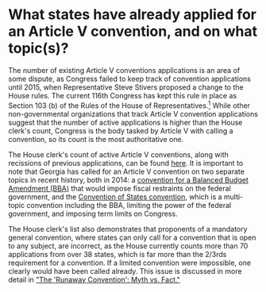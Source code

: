 # What states have already applied for an Article V convention, and on what topic(s)?

The number of existing Article V conventions applications is an area of some dispute, as Congress failed to keep track of convention applications until 2015, when Representative Steve Stivers proposed a change to the House rules. The current 116th Congress has kept this rule in place as Section 103 (b) of the Rules of the House of Representatives.[<sup>1</sup>] While other non-governmental organizations that track Article V convention applications suggest that the number of active applications is higher than the House clerk's count, Congress is the body tasked by Article V with calling a convention, so its count is the most authoritative one.

The House clerk's count of active Article V conventions, along with recissions of previous applications, can be found [here](http://clerk.house.gov/legislative/memorials.aspx). It is important to note that Georgia has called for an Article V convention on two separate topics in recent history, both in 2014: a [convention for a Balanced Budget Amendment (BBA)](http://clerk.house.gov/legislative/memorial-pdfs/2014/Memorial-201402-GA.pdf) that would impose fiscal restraints on the federal government, and the [Convention of States convention](http://clerk.house.gov/legislative/memorial-pdfs/2014/Memorial-201401-GA.pdf), which is a multi-topic convention including the BBA, limiting the power of the federal government, and imposing term limits on Congress.

The House clerk's list also demonstrates that proponents of a mandatory general convention, where states çan only call for a convention that is open to any subject, are incorrect, as the House currently counts more than 70 applications from over 38 states, which is far more than the 2/3rds requirement for a convention. If a limited convention were impossible, one clearly would have been called already. This issue is discussed in more detail in ["The 'Runaway Convention': Myth vs. Fact."](/en_US/index.html#!pages/article_v/runaway_convention/what_is_it.md)


[<sup>1</sup>]:https://docs.house.gov/billsthisweek/20181231/BILLS-116hresPIH-hres6.pdf